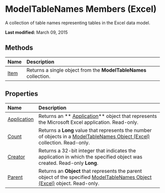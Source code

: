 
# ModelTableNames Members (Excel)
A collection of table names representing tables in the Excel data model. 

 **Last modified:** March 09, 2015


## Methods



|**Name**|**Description**|
|:-----|:-----|
| [Item](78d20878-4599-71f0-8717-8fd01253d270.md)|Returns a single object from the  **ModelTableNames** collection.|

## Properties



|**Name**|**Description**|
|:-----|:-----|
| [Application](65e3c7a7-2cce-b9e3-cf72-6fc533ec9f83.md)|Returns an  ** [Application](19b73597-5cf9-4f56-8227-b5211f657f6f.md)** object that represents the Microsoft Excel application. Read-only.|
| [Count](d1856fdc-4d8a-1916-1f0d-d6d61e3a4070.md)|Returns a  **Long** value that represents the number of objects in a [ModelTableNames Object (Excel)](70fa4b5b-ebc6-9ac9-de6c-40835b1ea12c.md) collection. Read-only.|
| [Creator](b601427f-9408-ac33-49dd-1bbe3e5fc9f4.md)|Returns a 32-bit integer that indicates the application in which the specified object was created. Read-only  **Long**.|
| [Parent](c9d4c686-4f93-8734-0905-762e03ffc91f.md)|Returns an  **Object** that represents the parent object of the specified [ModelTableNames Object (Excel)](70fa4b5b-ebc6-9ac9-de6c-40835b1ea12c.md) object. Read-only.|
